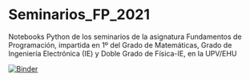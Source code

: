 # Seminarios_FP_2021
Notebooks Python de los seminarios de la asignatura Fundamentos de Programación, impartida en 1º del Grado de Matemáticas, Grado de Ingeniería Electrónica (IE) y Doble Grado de Física-IE, en la UPV/EHU

[![Binder](https://mybinder.org/badge_logo.svg)](https://mybinder.org/v2/gh/luisja68/Seminarios_FP_2021/master)
